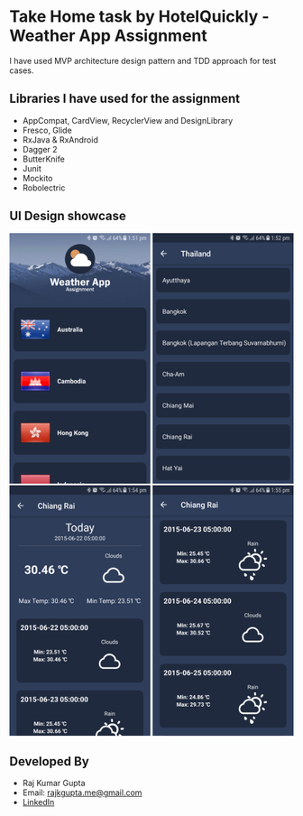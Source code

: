 # Take Home task by HotelQuickly - Weather App Assignment

I have used MVP architecture design pattern and TDD approach for test cases.

Libraries I have used for the assignment
----------------------------------------
* AppCompat, CardView, RecyclerView and DesignLibrary
* Fresco, Glide
* RxJava & RxAndroid
* Dagger 2
* ButterKnife
* Junit
* Mockito
* Robolectric

UI Design showcase
------------------

<p align="center">
  <img src="https://github.com/RajKumarGupta/WeatherAppAssignment/blob/master/FirstScreen.png" width="250"/>
  <img src="https://github.com/RajKumarGupta/WeatherAppAssignment/blob/master/SecondScreen.png" width="250"/>
  <img src="https://github.com/RajKumarGupta/WeatherAppAssignment/blob/master/ThirdScreen.png" width="250"/>
  <img src="https://github.com/RajKumarGupta/WeatherAppAssignment/blob/master/FourthScreen.png" width="250"/>
</p>


Developed By
------------

* Raj Kumar Gupta
* Email: <rajkgupta.me@gmail.com>
* [LinkedIn][1]

[1]: https://www.linkedin.com/in/rajkumargupta0/
